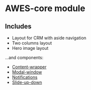# AWES-core module

## Includes

- Layout for CRM with aside navigation
- Two columns layout
- Hero image layout

...and components:

- [Content-wrapper]('docs/content-wrapper')
- [Modal-window]('docs/modal-window')
- [Notifications]('docs/notifications')
- [Slide-up-down]('docs/slide-up-down')
